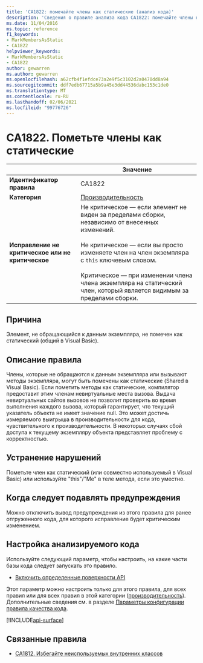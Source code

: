 ```yaml
---
title: 'CA1822: помечайте члены как статические (анализ кода)'
description: 'Сведения о правиле анализа кода CA1822: помечайте члены как статические'
ms.date: 11/04/2016
ms.topic: reference
f1_keywords:
- MarkMembersAsStatic
- CA1822
helpviewer_keywords:
- MarkMembersAsStatic
- CA1822
author: gewarren
ms.author: gewarren
ms.openlocfilehash: a62cfb4f1efdce73a2e9f5c3102d2a0470dd8a94
ms.sourcegitcommit: ddf7edb67715a5b9a45e3dd44536dabc153c1de0
ms.translationtype: MT
ms.contentlocale: ru-RU
ms.lasthandoff: 02/06/2021
ms.locfileid: "99776726"
---
```

# <a name="ca1822-mark-members-as-static"></a>CA1822. Пометьте члены как статические

| | Значение |
|-|-|
| **Идентификатор правила** |CA1822|
| **Категория** |[Производительность](performance-warnings.md)|
| **Исправление не критическое или не критическое** |Не критическое — если элемент не виден за пределами сборки, независимо от внесенных изменений.<br /><br />Не критическое — если вы просто изменяете член на член экземпляра с `this` ключевым словом.<br/><br/>Критическое — при изменении члена члена экземпляра на статический член, который является видимым за пределами сборки.|

## <a name="cause"></a>Причина

Элемент, не обращающийся к данным экземпляра, не помечен как статический (общий в Visual Basic).

## <a name="rule-description"></a>Описание правила

Члены, которые не обращаются к данным экземпляра или вызывают методы экземпляра, могут быть помечены как статические (Shared в Visual Basic). Если пометить методы как статические, компилятор предоставит этим членам невиртуальные места вызова. Выдача невиртуальных сайтов вызовов не позволит проверить во время выполнения каждого вызова, который гарантирует, что текущий указатель объекта не имеет значение null. Это может достичь измеряемого выигрыша в производительности для кода, чувствительного к производительности. В некоторых случаях сбой доступа к текущему экземпляру объекта представляет проблему с корректностью.

## <a name="how-to-fix-violations"></a>Устранение нарушений

Пометьте член как статический (или совместно используемый в Visual Basic) или используйте "this"/"Me" в теле метода, если это уместно.

## <a name="when-to-suppress-warnings"></a>Когда следует подавлять предупреждения

Можно отключить вывод предупреждения из этого правила для ранее отгруженного кода, для которого исправление будет критическим изменением.

## <a name="configure-code-to-analyze"></a>Настройка анализируемого кода

Используйте следующий параметр, чтобы настроить, на какие части базы кода следует запускать это правило.

- [Включить определенные поверхности API](#include-specific-api-surfaces)

Этот параметр можно настроить только для этого правила, для всех правил или для всех правил в этой категории ([производительность](performance-warnings.md)). Дополнительные сведения см. в разделе [Параметры конфигурации правила качества кода](../code-quality-rule-options.md).

[!INCLUDE[api-surface](~/includes/code-analysis/api-surface.md)]

## <a name="related-rules"></a>Связанные правила

- [CA1812. Избегайте неиспользуемых внутренних классов](ca1812.md)
